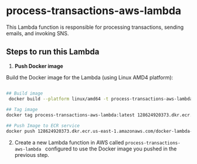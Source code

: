 # process-transactions-aws-lambda

This Lambda function is responsible for processing transactions, sending emails, and invoking SNS.

## Steps to run this Lambda

1. **Push Docker image**

Build the Docker image for the Lambda (using Linux AMD4 platform):

```bash

## Build image
 docker build --platform linux/amd64 -t process-transactions-aws-lambda . 
 
## Tag image
docker tag process-transactions-aws-lambda:latest 128624920373.dkr.ecr.us-east-1.amazonaws.com/docker-lambda-images

## Push Image to ECR service
docker push 128624920373.dkr.ecr.us-east-1.amazonaws.com/docker-lambda-images
```

2. Create a new Lambda function in AWS called `process-transactions-aws-lambda ` configured to use the Docker image you pushed in the previous step.